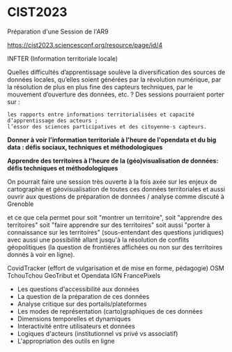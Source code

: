 # CIST2023
Préparation d'une Session de l'AR9

https://cist2023.sciencesconf.org/resource/page/id/4


INFTER (Information territoriale locale)

Quelles difficultés d’apprentissage soulève la diversification des sources de données locales, qu’elles soient générées par la révolution numérique, par la résolution de plus en plus fine des capteurs techniques, par le mouvement d’ouverture des données, etc. ? Des sessions pourraient porter sur :

    les rapports entre informations territorialisées et capacité d’apprentissage des acteurs ;
    l’essor des sciences participatives et des citoyenne·s capteurs.

**Donner à voir l'information territoriale à l'heure de l'opendata et du big data : défis sociaux, techniques et méthodologiques**

**Apprendre des territoires à l'heure de la (géo)visualisation de données: défis techniques et méthodologiques**

On pourrait faire une session très ouverte à la fois axée sur les enjeux de cartographie et géovisualisation de toutes ces données territoriales et aussi ouvrir aux questions de préparation de données / analyse comme discuté à Grenoble

et ce que cela permet pour soit "montrer un territoire", soit "apprendre des territoires" soit "faire apprendre sur des territoires" soit aussi "porter à connaissance sur les territoires" (sous-entendant des questions juridiques) avec aussi une possibilité allant jusqu'à la résolution de conflits géopolitiques (la question de frontières affichées ou non sur des territoires donnés à voir en ligne).

CovidTracker (effort de vulgarisation et de mise en forme, pédagogie)
OSM TchouTchou
GeoTribut et Opendata IGN
FrancePixels


- Les questions d'accessibilité aux données
- La question de la préparation de ces données
- Analyse critique sur des portails/plateformes
- Les modes de représentation (carto)graphiques de ces données
- Dimensions temporelles et dynamiques
- Interactivité entre utilisateurs et données
- Logiques d'acteurs (institutionnel vs privé vs associatif)
- L'appropriation des outils en ligne


